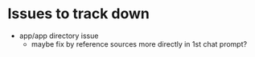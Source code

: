 # Issues to track down
- app/app directory issue
  - maybe fix by reference sources more directly in 1st chat prompt?